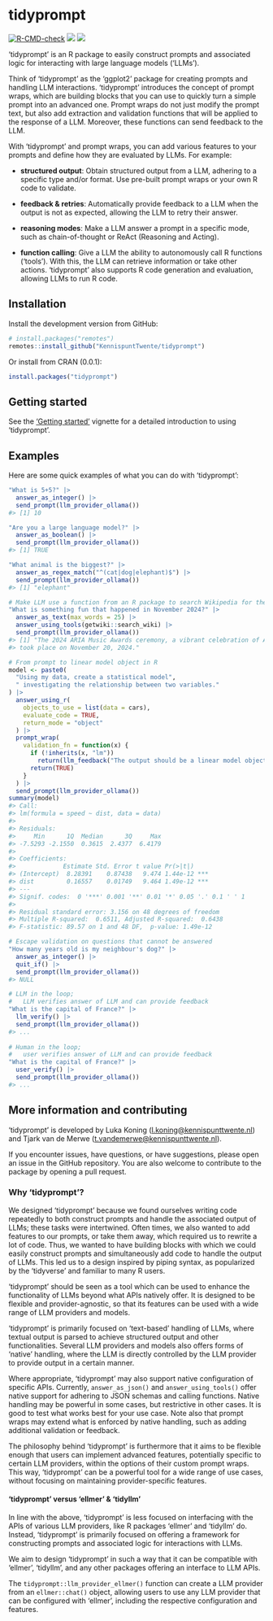 
<!-- README.md is generated from README.Rmd. Please edit that file -->

# tidyprompt

<!-- badges: start -->

[![R-CMD-check](https://github.com/KennispuntTwente/tidyprompt/actions/workflows/R-CMD-check.yaml/badge.svg)](https://github.com/KennispuntTwente/tidyprompt/actions/workflows/R-CMD-check.yaml)
[![](https://www.r-pkg.org/badges/version/tidyprompt)](https://cran.r-project.org/package=tidyprompt)
[![](https://img.shields.io/badge/devel%20version-0.0.1.9000-blue.svg)](https://github.com/KennispuntTwente/tidyprompt)
<!-- badges: end -->

‘tidyprompt’ is an R package to easily construct prompts and associated
logic for interacting with large language models (‘LLMs’).

Think of ‘tidyprompt’ as the ‘ggplot2’ package for creating prompts and
handling LLM interactions. ‘tidyprompt’ introduces the concept of prompt
wraps, which are building blocks that you can use to quickly turn a
simple prompt into an advanced one. Prompt wraps do not just modify the
prompt text, but also add extraction and validation functions that will
be applied to the response of a LLM. Moreover, these functions can send
feedback to the LLM.

With ‘tidyprompt’ and prompt wraps, you can add various features to your
prompts and define how they are evaluated by LLMs. For example:

- **structured output**: Obtain structured output from a LLM, adhering
  to a specific type and/or format. Use pre-built prompt wraps or your
  own R code to validate.

- **feedback & retries**: Automatically provide feedback to a LLM when
  the output is not as expected, allowing the LLM to retry their answer.

- **reasoning modes**: Make a LLM answer a prompt in a specific mode,
  such as chain-of-thought or ReAct (Reasoning and Acting).

- **function calling**: Give a LLM the ability to autonomously call R
  functions (‘tools’). With this, the LLM can retrieve information or
  take other actions. ‘tidyprompt’ also supports R code generation and
  evaluation, allowing LLMs to run R code.

## Installation

Install the development version from GitHub:

``` r
# install.packages("remotes")
remotes::install_github("KennispuntTwente/tidyprompt")
```

Or install from CRAN (0.0.1):

``` r
install.packages("tidyprompt")
```

## Getting started

See the [‘Getting
started’](https://KennispuntTwente.github.io/tidyprompt/articles/getting_started.html)
vignette for a detailed introduction to using ‘tidyprompt’.

## Examples

Here are some quick examples of what you can do with ‘tidyprompt’:

``` r
"What is 5+5?" |>
  answer_as_integer() |>
  send_prompt(llm_provider_ollama())
#> [1] 10
```

``` r
"Are you a large language model?" |>
  answer_as_boolean() |>
  send_prompt(llm_provider_ollama())
#> [1] TRUE
```

``` r
"What animal is the biggest?" |>
  answer_as_regex_match("^(cat|dog|elephant)$") |>
  send_prompt(llm_provider_ollama())
#> [1] "elephant"
```

``` r
# Make LLM use a function from an R package to search Wikipedia for the answer
"What is something fun that happened in November 2024?" |>
  answer_as_text(max_words = 25) |>
  answer_using_tools(getwiki::search_wiki) |>
  send_prompt(llm_provider_ollama())
#> [1] "The 2024 ARIA Music Awards ceremony, a vibrant celebration of Australian music,
#> took place on November 20, 2024."
```

``` r
# From prompt to linear model object in R
model <- paste0(
  "Using my data, create a statistical model",
  " investigating the relationship between two variables."
) |>
  answer_using_r(
    objects_to_use = list(data = cars),
    evaluate_code = TRUE,
    return_mode = "object"
  ) |>
  prompt_wrap(
    validation_fn = function(x) {
      if (!inherits(x, "lm"))
        return(llm_feedback("The output should be a linear model object."))
      return(TRUE)
    }
  ) |>
  send_prompt(llm_provider_ollama())
summary(model)
#> Call:
#> lm(formula = speed ~ dist, data = data)
#> 
#> Residuals:
#>     Min      1Q  Median      3Q     Max 
#> -7.5293 -2.1550  0.3615  2.4377  6.4179 
#> 
#> Coefficients:
#>             Estimate Std. Error t value Pr(>|t|)    
#> (Intercept)  8.28391    0.87438   9.474 1.44e-12 ***
#> dist         0.16557    0.01749   9.464 1.49e-12 ***
#> ---
#> Signif. codes:  0 '***' 0.001 '**' 0.01 '*' 0.05 '.' 0.1 ' ' 1
#> 
#> Residual standard error: 3.156 on 48 degrees of freedom
#> Multiple R-squared:  0.6511, Adjusted R-squared:  0.6438 
#> F-statistic: 89.57 on 1 and 48 DF,  p-value: 1.49e-12
```

``` r
# Escape validation on questions that cannot be answered
"How many years old is my neighbour's dog?" |>
  answer_as_integer() |>
  quit_if() |>
  send_prompt(llm_provider_ollama())
#> NULL
```

``` r
# LLM in the loop; 
#   LLM verifies answer of LLM and can provide feedback
"What is the capital of France?" |>
  llm_verify() |>
  send_prompt(llm_provider_ollama())
#> ...
  
# Human in the loop; 
#   user verifies answer of LLM and can provide feedback
"What is the capital of France?" |>
  user_verify() |>
  send_prompt(llm_provider_ollama())
#> ...
```

## More information and contributing

‘tidyprompt’ is developed by Luka Koning
(<l.koning@kennispunttwente.nl>) and Tjark van de Merwe
(<t.vandemerwe@kennispunttwente.nl>).

If you encounter issues, have questions, or have suggestions, please
open an issue in the GitHub repository. You are also welcome to
contribute to the package by opening a pull request.

### Why ‘tidyprompt’?

We designed ‘tidyprompt’ because we found ourselves writing code
repeatedly to both construct prompts and handle the associated output of
LLMs; these tasks were intertwined. Often times, we also wanted to add
features to our prompts, or take them away, which required us to rewrite
a lot of code. Thus, we wanted to have building blocks with which we
could easily construct prompts and simultaneously add code to handle the
output of LLMs. This led us to a design inspired by piping syntax, as
popularized by the ‘tidyverse’ and familiar to many R users.

‘tidyprompt’ should be seen as a tool which can be used to enhance the
functionality of LLMs beyond what APIs natively offer. It is designed to
be flexible and provider-agnostic, so that its features can be used with
a wide range of LLM providers and models.

‘tidyprompt’ is primarily focused on ‘text-based’ handling of LLMs,
where textual output is parsed to achieve structured output and other
functionalities. Several LLM providers and models also offers forms of
‘native’ handling, where the LLM is directly controlled by the LLM
provider to provide output in a certain manner.

Where appropriate, ‘tidyprompt’ may also support native configuration of
specific APIs. Currently, `answer_as_json()` and `answer_using_tools()`
offer native support for adhering to JSON schemas and calling functions.
Native handling may be powerful in some cases, but restrictive in other
cases. It is good to test what works best for your use case. Note also
that prompt wraps may extend what is enforced by native handling, such
as adding additional validation or feedback.

The philosophy behind ‘tidyprompt’ is furthermore that it aims to be
flexible enough that users can implement advanced features, potentially
specific to certain LLM providers, within the options of their custom
prompt wraps. This way, ‘tidyprompt’ can be a powerful tool for a wide
range of use cases, without focusing on maintaining provider-specific
features.

#### ‘tidyprompt’ versus ‘ellmer’ & ‘tidyllm’

In line with the above, ‘tidyprompt’ is less focused on interfacing with
the APIs of various LLM providers, like R packages ‘ellmer’ and
‘tidyllm’ do. Instead, ‘tidyprompt’ is primarily focused on offering a
framework for constructing prompts and associated logic for interactions
with LLMs.

We aim to design ‘tidyprompt’ in such a way that it can be compatible
with ‘ellmer’, ‘tidyllm’, and any other packages offering an interface
to LLM APIs.

The `tidyprompt::llm_provider_ellmer()` function can create a LLM
provider from an `ellmer::chat()` object, allowing users to use any LLM
provider that can be configured with ‘ellmer’, including the respective
configuration and features.
